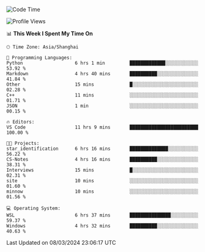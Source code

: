<!--START_SECTION:waka-->
![Code Time](http://img.shields.io/badge/Code%20Time-1%2C531%20hrs%2013%20mins-blue)

![Profile Views](http://img.shields.io/badge/Profile%20Views-0-blue)

📊 **This Week I Spent My Time On** 

```text
🕑︎ Time Zone: Asia/Shanghai

💬 Programming Languages: 
Python                   6 hrs 1 min         █████████████░░░░░░░░░░░░   53.92 % 
Markdown                 4 hrs 40 mins       ██████████░░░░░░░░░░░░░░░   41.84 % 
Other                    15 mins             █░░░░░░░░░░░░░░░░░░░░░░░░   02.28 % 
C++                      11 mins             ░░░░░░░░░░░░░░░░░░░░░░░░░   01.71 % 
JSON                     1 min               ░░░░░░░░░░░░░░░░░░░░░░░░░   00.15 % 

🔥 Editors: 
VS Code                  11 hrs 9 mins       █████████████████████████   100.00 % 

🐱‍💻 Projects: 
star_identification      6 hrs 16 mins       ██████████████░░░░░░░░░░░   56.22 % 
CS-Notes                 4 hrs 16 mins       ██████████░░░░░░░░░░░░░░░   38.31 % 
Interviews               15 mins             █░░░░░░░░░░░░░░░░░░░░░░░░   02.31 % 
site                     10 mins             ░░░░░░░░░░░░░░░░░░░░░░░░░   01.60 % 
minnow                   10 mins             ░░░░░░░░░░░░░░░░░░░░░░░░░   01.56 % 

💻 Operating System: 
WSL                      6 hrs 37 mins       ███████████████░░░░░░░░░░   59.37 % 
Windows                  4 hrs 32 mins       ██████████░░░░░░░░░░░░░░░   40.63 % 
```


 Last Updated on 08/03/2024 23:06:17 UTC
<!--END_SECTION:waka-->